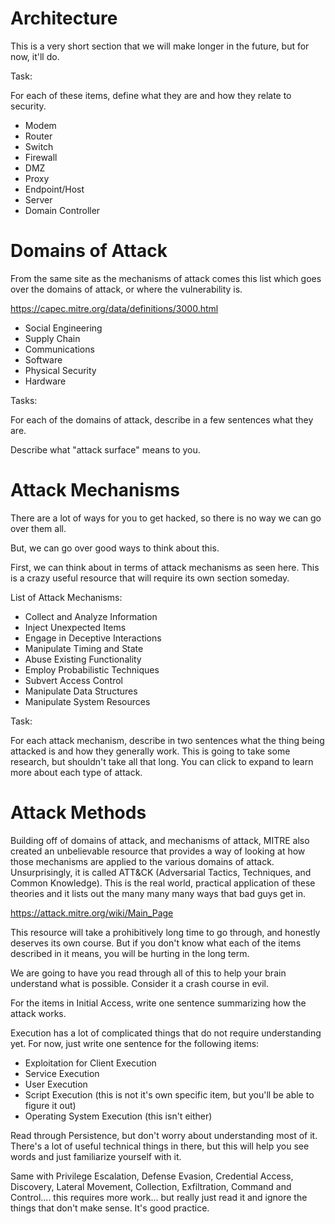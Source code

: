# Architecture

This is a very short section that we will make longer in the future, but for now, it'll do.

Task: 

For each of these items, define what they are and how they relate to security.

* Modem
* Router
* Switch
* Firewall
* DMZ
* Proxy
* Endpoint/Host
* Server
* Domain Controller

# Domains of Attack
From the same site as the mechanisms of attack comes this list which goes over the domains of attack, or where the vulnerability is. 

https://capec.mitre.org/data/definitions/3000.html

* Social Engineering
* Supply Chain
* Communications
* Software
* Physical Security
* Hardware

Tasks: 

For each of the domains of attack, describe in a few sentences what they are. 

Describe what "attack surface" means to you.

# Attack Mechanisms

There are a lot of ways for you to get hacked, so there is no way we can go over them all. 

But, we can go over good ways to think about this. 

First, we can think about in terms of attack mechanisms as seen here. This is a crazy useful resource that will require its own section someday.

List of Attack Mechanisms:

* Collect and Analyze Information 
* Inject Unexpected Items 
* Engage in Deceptive Interactions 
* Manipulate Timing and State
* Abuse Existing Functionality
* Employ Probabilistic Techniques 
* Subvert Access Control 
* Manipulate Data Structures 
* Manipulate System Resources 

Task: 

For each attack mechanism, describe in two sentences what the thing being attacked is and how they generally work. This is going to take some research, but shouldn't take all that long. You can click to expand to learn more about each type of attack. 

# Attack Methods

Building off of domains of attack, and mechanisms of attack, MITRE also created an unbelievable resource that provides a way of looking at how those mechanisms are applied to the various domains of attack. Unsurprisingly, it is called ATT&CK (Adversarial Tactics, Techniques, and Common Knowledge). This is the real world, practical application of these theories and it lists out the many many many ways that bad guys get in. 

https://attack.mitre.org/wiki/Main_Page

This resource will take a prohibitively long time to go through, and honestly deserves its own course. But if you don't know what each of the items described in it means, you will be hurting in the long term.

We are going to have you read through all of this to help your brain understand what is possible. Consider it a crash course in evil.

For the items in Initial Access, write one sentence summarizing how the attack works. 

Execution has a lot of complicated things that do not require understanding yet. For now, just write one sentence for the following items:
* Exploitation for Client Execution
* Service Execution
* User Execution
* Script Execution (this is not it's own specific item, but you'll be able to figure it out)
* Operating System Execution (this isn't either)

Read through Persistence, but don't worry about understanding most of it. There's a lot of useful technical things in there, but this will help you see words and just familiarize yourself with it.

Same with Privilege Escalation, Defense Evasion, Credential Access, Discovery, Lateral Movement, Collection, Exfiltration, Command and Control.... this requires more work... but really just read it and ignore the things that don't make sense. It's good practice. 




